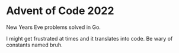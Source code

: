 # Advent of Code 2022

New Years Eve problems solved in Go.

I might get frustrated at times and it translates into code. Be wary of constants named bruh.
